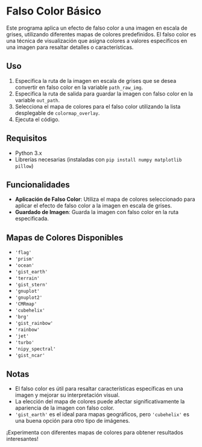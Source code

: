 # Falso Color Básico

Este programa aplica un efecto de falso color a una imagen en escala de grises, utilizando diferentes mapas de colores predefinidos. El falso color es una técnica de visualización que asigna colores a valores específicos en una imagen para resaltar detalles o características.

## Uso

1. Especifica la ruta de la imagen en escala de grises que se desea convertir en falso color en la variable `path_raw_img`.
2. Especifica la ruta de salida para guardar la imagen con falso color en la variable `out_path`.
3. Selecciona el mapa de colores para el falso color utilizando la lista desplegable de `colormap_overlay`.
4. Ejecuta el código.

## Requisitos

- Python 3.x
- Librerías necesarias (instaladas con `pip install numpy matplotlib pillow`)

## Funcionalidades

- **Aplicación de Falso Color**: Utiliza el mapa de colores seleccionado para aplicar el efecto de falso color a la imagen en escala de grises.
- **Guardado de Imagen**: Guarda la imagen con falso color en la ruta especificada.

## Mapas de Colores Disponibles

- `'flag'`
- `'prism'`
- `'ocean'`
- `'gist_earth'`
- `'terrain'`
- `'gist_stern'`
- `'gnuplot'`
- `'gnuplot2'`
- `'CMRmap'`
- `'cubehelix'`
- `'brg'`
- `'gist_rainbow'`
- `'rainbow'`
- `'jet'`
- `'turbo'`
- `'nipy_spectral'`
- `'gist_ncar'`

## Notas

- El falso color es útil para resaltar características específicas en una imagen y mejorar su interpretación visual.
- La elección del mapa de colores puede afectar significativamente la apariencia de la imagen con falso color.
- `'gist_earth'` es el ideal para mapas geográficos, pero `'cubehelix'` es una buena opción para otro tipo de imágenes.

¡Experimenta con diferentes mapas de colores para obtener resultados interesantes!